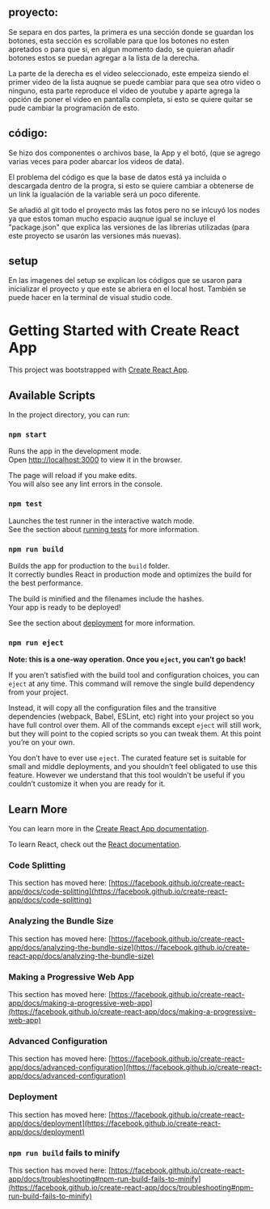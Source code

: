 ## proyecto:
Se separa en dos partes, la primera es una sección donde se guardan los botones, esta sección es scrollable para que los botones no esten apretados o para que si, en algun momento dado, se quieran añadir botones estos se puedan agregar a la lista de la derecha.

La parte de la derecha es el video seleccionado, este empeiza siendo el primer video de la lista auqnue se puede cambiar para que sea otro video o ninguno, esta parte reproduce el video de youtube y aparte agrega la opción de poner el video en pantalla completa, si esto se quiere quitar se pude cambiar la programación de esto.

## código:
Se hizo dos componentes o archivos base, la App y el botó, (que se agrego varias veces para poder abarcar los videos de data).

El problema del código es que la base de datos está ya incluida o descargada dentro de la progra, si esto se quiere cambiar a obtenerse de un link la igualación de la variable será un poco diferente.

Se añadió al git todo el proyecto más las fotos pero no se inlcuyó los nodes ya que estos toman mucho espacio auqnue igual se incluye el "package.json" que explica las versiones de las librerias utilizadas (para este proyecto se usarón las versiones más nuevas).

## setup
En las imagenes del setup se explican los códigos que se usaron para inicializar el proyecto y que este se abriera en el local host. También se puede hacer en la terminal de visual studio code.

# Getting Started with Create React App

This project was bootstrapped with [Create React App](https://github.com/facebook/create-react-app).

## Available Scripts

In the project directory, you can run:

### `npm start`

Runs the app in the development mode.\
Open [http://localhost:3000](http://localhost:3000) to view it in the browser.

The page will reload if you make edits.\
You will also see any lint errors in the console.

### `npm test`

Launches the test runner in the interactive watch mode.\
See the section about [running tests](https://facebook.github.io/create-react-app/docs/running-tests) for more information.

### `npm run build`

Builds the app for production to the `build` folder.\
It correctly bundles React in production mode and optimizes the build for the best performance.

The build is minified and the filenames include the hashes.\
Your app is ready to be deployed!

See the section about [deployment](https://facebook.github.io/create-react-app/docs/deployment) for more information.

### `npm run eject`

**Note: this is a one-way operation. Once you `eject`, you can’t go back!**

If you aren’t satisfied with the build tool and configuration choices, you can `eject` at any time. This command will remove the single build dependency from your project.

Instead, it will copy all the configuration files and the transitive dependencies (webpack, Babel, ESLint, etc) right into your project so you have full control over them. All of the commands except `eject` will still work, but they will point to the copied scripts so you can tweak them. At this point you’re on your own.

You don’t have to ever use `eject`. The curated feature set is suitable for small and middle deployments, and you shouldn’t feel obligated to use this feature. However we understand that this tool wouldn’t be useful if you couldn’t customize it when you are ready for it.

## Learn More

You can learn more in the [Create React App documentation](https://facebook.github.io/create-react-app/docs/getting-started).

To learn React, check out the [React documentation](https://reactjs.org/).

### Code Splitting

This section has moved here: [https://facebook.github.io/create-react-app/docs/code-splitting](https://facebook.github.io/create-react-app/docs/code-splitting)

### Analyzing the Bundle Size

This section has moved here: [https://facebook.github.io/create-react-app/docs/analyzing-the-bundle-size](https://facebook.github.io/create-react-app/docs/analyzing-the-bundle-size)

### Making a Progressive Web App

This section has moved here: [https://facebook.github.io/create-react-app/docs/making-a-progressive-web-app](https://facebook.github.io/create-react-app/docs/making-a-progressive-web-app)

### Advanced Configuration

This section has moved here: [https://facebook.github.io/create-react-app/docs/advanced-configuration](https://facebook.github.io/create-react-app/docs/advanced-configuration)

### Deployment

This section has moved here: [https://facebook.github.io/create-react-app/docs/deployment](https://facebook.github.io/create-react-app/docs/deployment)

### `npm run build` fails to minify

This section has moved here: [https://facebook.github.io/create-react-app/docs/troubleshooting#npm-run-build-fails-to-minify](https://facebook.github.io/create-react-app/docs/troubleshooting#npm-run-build-fails-to-minify)
